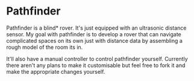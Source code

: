 # Pathfinder

Pathfinder is a blind* rover. It's just equipped with an ultrasonic distance sensor. My goal with pathfinder is to develop a rover that can navigate complicated spaces on its own just with distance data by assembling a rough model of the room its in.

It'll also have a manual controller to control pathfinder yourself. Currently there aren't any plans to make it customisable but feel free to fork it and make the appropriate changes yourself.